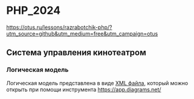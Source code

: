 # PHP_2024

https://otus.ru/lessons/razrabotchik-php/?utm_source=github&utm_medium=free&utm_campaign=otus

## Система управления кинотеатром
### Логическая модель
Логическая модель представлена в виде [XML файла](./db/db-model.xml), который можно открыть при помощи инструмента https://app.diagrams.net/